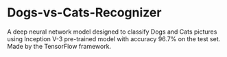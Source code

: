 # Dogs-vs-Cats-Recognizer
A deep neural network model designed to classify Dogs and Cats pictures using Inception V-3 pre-trained model with accuracy 96.7% on the test set.
Made by the TensorFlow framework.
